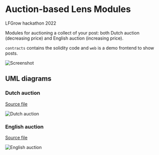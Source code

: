 # Auction-based Lens Modules

LFGrow hackathon 2022

Modules for auctioning a collect of your post: both Dutch auction (decreasing price) and English auction (increasing price).

`contracts` contains the solidity code and `web` is a demo frontend to show posts.

![Screenshot](https://raw.github.com/mathijs81/lens-hack/main/assets/screenshot.png)

## UML diagrams

### Dutch auction

[Source file](contracts/contracts/DutchAuctionCollectModule.sol)

![Dutch auction](https://raw.github.com/mathijs81/lens-hack/main/assets/dutch_auction.png)

### English auction

[Source file](contracts/contracts/EnglishAuctionCollectModule.sol)

![English auction](https://raw.github.com/mathijs81/lens-hack/main/assets/english_auction.png)
